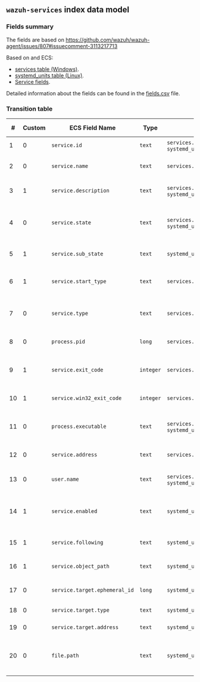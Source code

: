 ## `wazuh-services` index data model

### Fields summary

The fields are based on https://github.com/wazuh/wazuh-agent/issues/807#issuecomment-3113217713

Based on  and ECS:

- [services table (Windows)](https://osquery.io/schema/5.16.0/#services).
- [systemd_units table (Linux)](https://osquery.io/schema/5.16.0/#systemd_units).
- [Service fields](https://www.elastic.co/docs/reference/ecs/ecs-service).

Detailed information about the fields can be found in the [fields.csv](fields.csv) file.

### Transition table

| #   | Custom | ECS Field Name                | Type      | Source                                               | OS Availability | Description                                              |
| --- | ------ | ----------------------------- | --------- | ---------------------------------------------------- | --------------- | -------------------------------------------------------- |
| 1   | 0      | `service.id`                  | `text`    | `services.name` / `systemd_units.id`                 | Windows / Linux | Service or unit name                                     |
| 2   | 0      | `service.name`                | `text`    | `services.display_name`                              | Windows         | Display name of the service                              |
| 3   | 1      | `service.description`         | `text`    | `services.description` / `systemd_units.description` | Windows / Linux | Description of the service/unit                          |
| 4   | 0      | `service.state`               | `text`    | `services.status` / `systemd_units.active_state`     | Windows / Linux | Current state: `RUNNING`, `STOPPED`, `active`, etc.      |
| 5   | 1      | `service.sub_state`           | `text`    | `systemd_units.sub_state`                            | Linux           | Low-level `systemd` substate                             |
| 6   | 1      | `service.start_type`          | `text`    | `services.start_type`                                | Windows         | Start type: `AUTO_START`, `DEMAND_START`, etc.           |
| 7   | 0      | `service.type`                | `text`    | `services.service_type`                              | Windows         | Type of service: `OWN_PROCESS`, etc.                     |
| 8   | 0      | `process.pid`                 | `long`    | `services.pid`                                       | Windows         | Process ID of the running service                        |
| 9   | 1      | `service.exit_code`           | `integer` | `services.service_exit_code`                         | Windows         | Service-specific exit code on failure                    |
| 10  | 1      | `service.win32_exit_code`     | `integer` | `services.win32_exit_code`                           | Windows         | Win32 exit code on start/stop                            |
| 11  | 0      | `process.executable`          | `text`    | `services.path` / `systemd_units.fragment_path`      | Windows / Linux | Path to the service executable or unit file              |
| 12  | 0      | `service.address`             | `text`    | `services.module_path`                               | Windows         | Path to the service DLL (ServiceDll)                     |
| 13  | 0      | `user.name`                   | `text`    | `services.user_account` / `systemd_units.user`       | Windows / Linux | User account running the service                         |
| 14  | 1      | `service.enabled`             | `text`    | `systemd_units.unit_file_state`                      | Linux           | Whether the unit is enabled: `enabled`, `disabled`, etc. |
| 15  | 1      | `service.following`           | `text`    | `systemd_units.following`                            | Linux           | Unit followed by this unit in `systemd`                  |
| 16  | 1      | `service.object_path`         | `text`    | `systemd_units.object_path`                          | Linux           | D-Bus object path of the unit                            |
| 17  | 0      | `service.target.ephemeral_id` | `long`    | `systemd_units.job_id`                               | Linux           | Job ID assigned by `systemd`                             |
| 18  | 0      | `service.target.type`         | `text`    | `systemd_units.job_type`                             | Linux           | Type of systemd job                                      |
| 19  | 0      | `service.target.address`      | `text`    | `systemd_units.job_path`                             | Linux           | Path to job object                                       |
| 20  | 0      | `file.path`                   | `text`    | `systemd_units.source_path`                          | Linux           | Path to the generated unit configuration file            |
